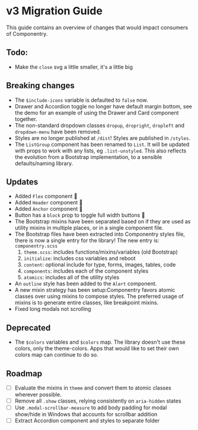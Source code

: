 # v3 Migration Guide

This guide contains an overview of changes that would impact consumers of Componentry.

## Todo:

* Make the `close` svg a little smaller, it's a little big

## Breaking changes

* The `$include-icons` variable is defaulted to `false` now.
* Drawer and Accordion toggle no longer have default margin bottom, see the demo
  for an example of using the Drawer and Card component together.
* The non-standard dropdown classes `dropup`, `dropright`, `dropleft` and
  `dropdown-menu` have been removed.
* Styles are no longer published at `/dist`! Styles are published in `/styles`.
* The `ListGroup` component has been renamed to `List`. It will be updated with
  props to work with any lists, eg `.list-unstyled`. This also reflects the
  evolution from a Bootstrap implementation, to a sensible defaults/naming
  library.

## Updates

* Added `Flex` component 💖
* Added `Header` component 💖
* Added `Anchor` component 💖
* Button has a `block` prop to toggle full width buttons 🎉
* The Bootstrap mixins have been separated based on if they are used as utility mixins
  in multiple places, or in a single component file.
* The Bootstrap files have been extracted into Componentry styles file, there is now a
  single entry for the library! The new entry is: `componentry.scss`
  1. `theme.scss`: includes functions/mixins/variables (old Bootstrap)
  1. `initialize`: includes css variables and reboot
  1. `content`: optional include for type, forms, images, tables, code
  1. `components`: includes each of the component styles
  1. `atomics`: includes all of the utility styles
* An `outline` style has been added to the `Alert` component.
* A new mixin strategy has been setup:Componentry favors atomic classes over
  using mixins to compose styles. The preferred usage of mixins is to generate
  entire classes, like breakpoint mixins.
* Fixed long modals not scrolling


## Deprecated

* The `$colors` variables and `$colors` map. The library doesn't use these colors, only the theme-colors.
  Apps that would like to set their own colors map can continue to do so.

## Roadmap

- [ ] Evaluate the mixins in `theme` and convert them to atomic classes wherever possible.
- [ ] Remove all `.show` classes, relying consistently on `aria-hidden` states
- [ ] Use `.modal-scrollbar-measure` to add body padding for modal show/hide in Windows that
      accounts for scrollbar addition
- [ ] Extract Accordion component and styles to separate folder
